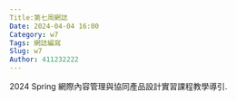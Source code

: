```yaml
---
Title:第七周網誌
Date: 2024-04-04 16:00
Category: w7
Tags: 網誌編寫
Slug: w7
Author: 411232222
---
```


2024 Spring 網際內容管理與協同產品設計實習課程教學導引.

<!-- PELICAN_END_SUMMARY -->
#